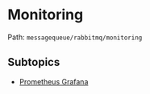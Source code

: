 # Monitoring

Path: `messagequeue/rabbitmq/monitoring`

## Subtopics
- [Prometheus Grafana](./prometheus_grafana/README.md)
